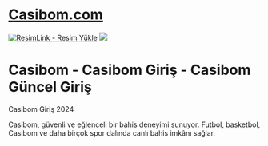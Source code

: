 #  <a href="https://casibom0744.com">Casibom.com</a>

<meta charset="UTF-8">
    <meta name="viewport" content="width=device-width, initial-scale=1.0">
</head>
<body>

<a href="https://casibom0744.com" title="ResimLink - Resim Yükle"><img src="https://r.resimlink.com/QgoSPH.jpg" title="ResimLink - Resim Yükle" alt="ResimLink - Resim Yükle"></a>
<a href="https://casibom0744.com">
    <img src="https://r.resimlink.com/QgoSPH.jpg" />
</a>
</a>

# Casibom - Casibom Giriş - Casibom Güncel Giriş
Casibom Giriş 2024


Casibom, güvenli ve eğlenceli bir bahis deneyimi sunuyor. Futbol, basketbol, Casibom ve daha birçok spor dalında canlı bahis imkânı sağlar.
